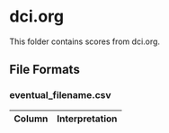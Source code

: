 # dci.org

This folder contains scores from dci.org. 

## File Formats

### eventual_filename.csv

| Column | Interpretation |
|--------|----------------|
